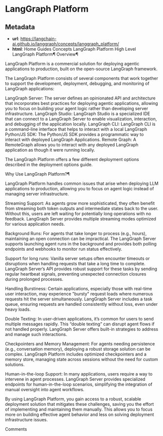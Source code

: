 # LangGraph Platform



## Metadata

- **url**: https://langchain-ai.github.io/langgraph/concepts/langgraph_platform/
- **html**: Home
Guides
Concepts
LangGraph Platform
High Level
LangGraph Platform¶
Overview¶

LangGraph Platform is a commercial solution for deploying agentic applications to production, built on the open-source LangGraph framework.

The LangGraph Platform consists of several components that work together to support the development, deployment, debugging, and monitoring of LangGraph applications:

LangGraph Server: The server defines an opinionated API and architecture that incorporates best practices for deploying agentic applications, allowing you to focus on building your agent logic rather than developing server infrastructure.
LangGraph Studio: LangGraph Studio is a specialized IDE that can connect to a LangGraph Server to enable visualization, interaction, and debugging of the application locally.
LangGraph CLI: LangGraph CLI is a command-line interface that helps to interact with a local LangGraph
Python/JS SDK: The Python/JS SDK provides a programmatic way to interact with deployed LangGraph Applications.
Remote Graph: A RemoteGraph allows you to interact with any deployed LangGraph application as though it were running locally.

The LangGraph Platform offers a few different deployment options described in the deployment options guide.

Why Use LangGraph Platform?¶

LangGraph Platform handles common issues that arise when deploying LLM applications to production, allowing you to focus on agent logic instead of managing server infrastructure.

Streaming Support: As agents grow more sophisticated, they often benefit from streaming both token outputs and intermediate states back to the user. Without this, users are left waiting for potentially long operations with no feedback. LangGraph Server provides multiple streaming modes optimized for various application needs.

Background Runs: For agents that take longer to process (e.g., hours), maintaining an open connection can be impractical. The LangGraph Server supports launching agent runs in the background and provides both polling endpoints and webhooks to monitor run status effectively.

Support for long runs: Vanilla server setups often encounter timeouts or disruptions when handling requests that take a long time to complete. LangGraph Server’s API provides robust support for these tasks by sending regular heartbeat signals, preventing unexpected connection closures during prolonged processes.

Handling Burstiness: Certain applications, especially those with real-time user interaction, may experience "bursty" request loads where numerous requests hit the server simultaneously. LangGraph Server includes a task queue, ensuring requests are handled consistently without loss, even under heavy loads.

Double Texting: In user-driven applications, it’s common for users to send multiple messages rapidly. This “double texting” can disrupt agent flows if not handled properly. LangGraph Server offers built-in strategies to address and manage such interactions.

Checkpointers and Memory Management: For agents needing persistence (e.g., conversation memory), deploying a robust storage solution can be complex. LangGraph Platform includes optimized checkpointers and a memory store, managing state across sessions without the need for custom solutions.

Human-in-the-loop Support: In many applications, users require a way to intervene in agent processes. LangGraph Server provides specialized endpoints for human-in-the-loop scenarios, simplifying the integration of manual oversight into agent workflows.

By using LangGraph Platform, you gain access to a robust, scalable deployment solution that mitigates these challenges, saving you the effort of implementing and maintaining them manually. This allows you to focus more on building effective agent behavior and less on solving deployment infrastructure issues.

Comments

